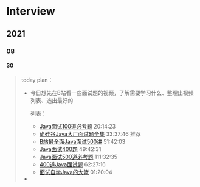 # Interview



## 2021



### 08



#### 30

> today plan：
>
> - 今日想先在B站看一些面试题的视频，了解需要学习什么、整理出视频列表、选出最好的
>
>   列表：
>
>   - [Java面试100道必考题](https://www.bilibili.com/video/BV1Eb4y1R7zd?from=search&seid=10793706992059666688) 20:14:23
>   - [尚硅谷Java大厂面试题全集](https://www.bilibili.com/video/BV1zb411M7NQ?p=1) 33:37:46 推荐
>   - [B站最全面Java面试500讲](https://www.bilibili.com/video/BV1aV411W7U2?from=search&seid=10793706992059666688) 51:42:03
>   - [Java面试400题](https://www.bilibili.com/video/BV1KU4y1J7p2?from=search&seid=10793706992059666688) 49:42:31
>   - [Java面试500道必考题](https://www.bilibili.com/video/BV1yU4y1J7Bb?from=search&seid=10793706992059666688) 111:32:35
>   - [400道Java面试题](https://www.bilibili.com/video/BV1iV411p7LU?p=1) 62:27:16
>   - [面试自学Java的大佬](https://www.bilibili.com/video/BV1Gf4y1t7X3?from=search&seid=10793706992059666688) 01:20:04
>
> - 

